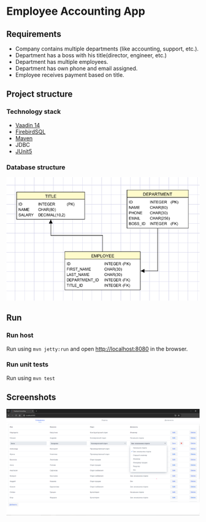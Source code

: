 # Employee Accounting App

## Requirements
- Company contains multiple departments (like accounting, support, etc.). 
- Department has a boss with his title(director, engineer, etc.)
- Department has multiple employees.
- Department has own phone and email assigned.
- Employee receives payment based on title.

## Project structure
### Technology stack
- [Vaadin 14](https://vaadin.com/)
- [FirebirdSQL](https://firebirdsql.org/)
- [Maven](https://maven.apache.org/)
- JDBC
- [JUnit5](https://junit.org/junit5/)

### Database structure
![img.png](src/screenshots/img.png)

## Run
### Run host
Run using `mvn jetty:run` and open [http://localhost:8080](http://localhost:8080) in the browser.

### Run unit tests
Run using `mvn test`

## Screenshots

![screenshot.png](src%2Fscreenshots%2Fscreenshot.png)